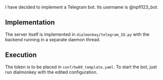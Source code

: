 I have decided to implement a Telegram bot. Its username is @npfl123_bot.

## Implementation
The server itself is implemented in `dialmonkey/telegram_IO.py` with the backend running in a separate daemon thread.

## Execution
The token is to be placed in `conf/hw09_template.yaml`.
To start the bot, just run dialmonkey with the edited configuration. 

